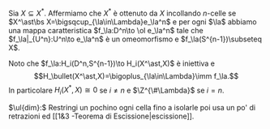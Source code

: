 Sia $X\subseteq X^\ast$. Affermiamo che $X^\ast$ è ottenuto da $X$ incollando $n$-celle se $X^\ast\bs X=\bigsqcup_{\la\in\Lambda}e_\la^n$ e per ogni $\la$ abbiamo una mappa caratteristica $f_\la:D^n\to \ol e_\la^n$ tale che $f_\la|_{U^n}:U^n\to e_\la^n$ è un omeomorfismo e $f_\la(S^{n-1})\subseteq X$.

Noto che $f_\la:H_i(D^n,S^{n-1})\to H_i(X^\ast,X)$ è iniettiva e $$H_\bullet(X^\ast,X)=\bigoplus_{\la\in\Lambda}\imm f_\la.$$In particolare $H_i(X^\ast,X)\cong 0$ se $i\neq n$ e $\Z^{\#\Lambda}$ se $i=n$.

$\ul{dim}:$ Restringi un pochino ogni cella fino a isolarle poi usa un po' di retrazioni ed [[1&3 -Teorema di Escissione|escissione]].